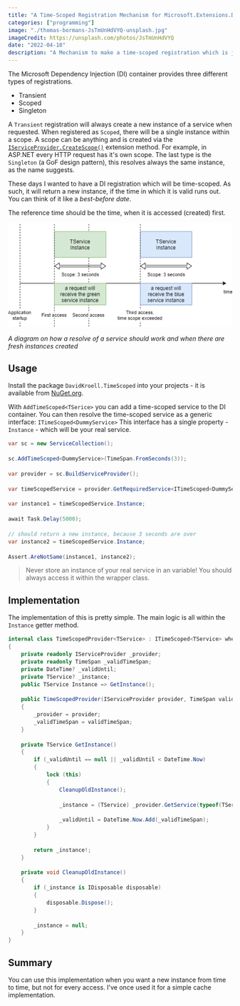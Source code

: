 ```yaml
---
title: "A Time-Scoped Registration Mechanism for Microsoft.Extensions.DependencyInjection"
categories: ["programming"]
image: "./thomas-bormans-JsTmUnHdVYQ-unsplash.jpg"
imageCredit: https://unsplash.com/photos/JsTmUnHdVYQ
date: "2022-04-18"
description: "A Mechanism to make a time-scoped registration which is just bound to a timeframe"
---
```



The Microsoft Dependency Injection (DI) container provides three different types of registrations.

* Transient
* Scoped
* Singleton

A `Transient` registration will always create a new instance of a service when requested.
When registered as `Scoped`, there will be a single instance within a scope.
A scope can be anything and is created via the [`IServiceProvider.CreateScope()`](https://docs.microsoft.com/en-us/dotnet/api/microsoft.extensions.dependencyinjection.serviceproviderserviceextensions.createscope?view=dotnet-plat-ext-6.0)
extension method.
For example, in ASP.NET every HTTP request has it's own scope.
The last type is the `Singleton` (a GoF design pattern), this resolves always the same instance, as the name suggests.


These days I wanted to have a DI registration which will be time-scoped.
As such, it will return a new instance, if the time in which it is valid runs out.
You can think of it like a *best-before date*.

The reference time should be the time, when it is accessed (created) first.

![](./timescoped.png)

*A diagram on how a resolve of a service should work and when there are fresh instances created*


## Usage

Install the package `DavidKroell.TimeScoped` into your projects - it is available
from [NuGet.org](https://www.nuget.org/packages/DavidKroell.TimeScoped/).

With `AddTimeScoped<TSerice>` you can add a time-scoped service to the DI container.
You can then resolve the time-scoped service as a generic interface: `ITimeScoped<DummyService>`
This interface has a single property - `Instance` - which will be your real service.

```cs
var sc = new ServiceCollection();

sc.AddTimeScoped<DummyService>(TimeSpan.FromSeconds(3));

var provider = sc.BuildServiceProvider();

var timeScopedService = provider.GetRequiredService<ITimeScoped<DummyService>>();

var instance1 = timeScopedService.Instance;

await Task.Delay(5000);

// should return a new instance, because 3 seconds are over
var instance2 = timeScopedService.Instance;

Assert.AreNotSame(instance1, instance2);
```

> Never store an instance of your real service in an variable!
You should always access it within the wrapper class.


## Implementation

The implementation of this is pretty simple.
The main logic is all within the `Instance` getter method.


```cs
internal class TimeScopedProvider<TService> : ITimeScoped<TService> where TService : class
{
    private readonly IServiceProvider _provider;
    private readonly TimeSpan _validTimeSpan;
    private DateTime? _validUntil;
    private TService? _instance;
    public TService Instance => GetInstance();

    public TimeScopedProvider(IServiceProvider provider, TimeSpan validTimeSpan)
    {
        _provider = provider;
        _validTimeSpan = validTimeSpan;
    }

    private TService GetInstance()
    {
        if (_validUntil == null || _validUntil < DateTime.Now)
        {
            lock (this)
            {
                CleanupOldInstance();

                _instance = (TService) _provider.GetService(typeof(TService))!;

                _validUntil = DateTime.Now.Add(_validTimeSpan);
            }
        }

        return _instance!;
    }

    private void CleanupOldInstance()
    {
        if (_instance is IDisposable disposable)
        {
            disposable.Dispose();
        }

        _instance = null;
    }
}
```

## Summary

You can use this implementation when you want a new instance from time to time,
but not for every access.
I've once used it for a simple cache implementation.

